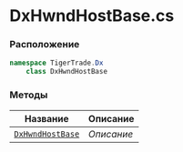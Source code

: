 
# DxHwndHostBase.cs
### Расположение
```csharp
namespace TigerTrade.Dx  
    class DxHwndHostBase
```

### Методы
| Название | Описание |
| --- | --- |
| [`DxHwndHostBase`](./Методы/DxHwndHostBase.md) | *Описание* |
